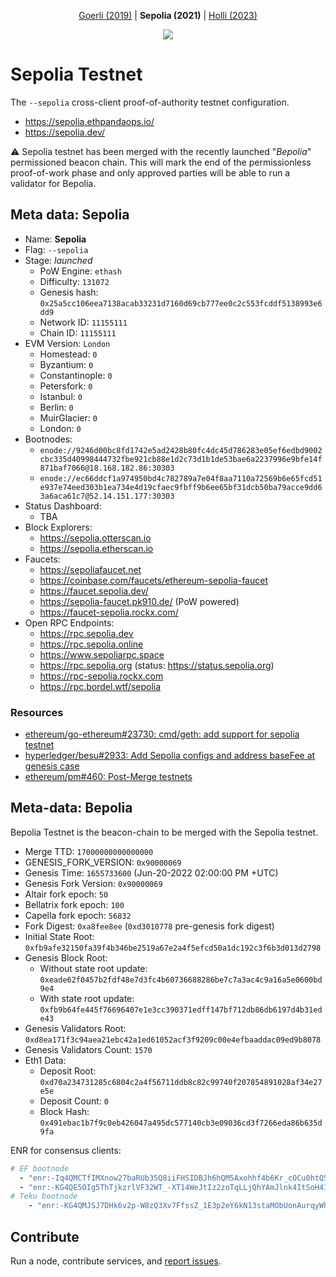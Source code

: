 <p align="center"><a href="https://github.com/eth-clients/goerli">Goerli (2019)</a> | <strong>Sepolia (2021)</strong> | <a href="https://github.com/eth-clients/holesovice">Holli (2023)</a></p>
<p align="center"><img src="./assets/sepolia.png" /></p>

# Sepolia Testnet
The `--sepolia` cross-client proof-of-authority testnet configuration.

* https://sepolia.ethpandaops.io/
* https://sepolia.dev/

:warning: Sepolia testnet has been merged with the recently launched "_Bepolia_" permissioned beacon chain. This will mark the end of the permissionless proof-of-work phase and only approved parties  will be able to run a validator for Bepolia.

## Meta data: Sepolia

- Name: **Sepolia**
- Flag: `--sepolia`
- Stage: _launched_
  - PoW Engine: `ethash`
  - Difficulty: `131072`
  - Genesis hash: `0x25a5cc106eea7138acab33231d7160d69cb777ee0c2c553fcddf5138993e6dd9`
  - Network ID: `11155111`
  - Chain ID: `11155111`
- EVM Version: `London`
  - Homestead: `0`
  - Byzantium: `0`
  - Constantinople: `0`
  - Petersfork: `0`
  - Istanbul: `0`
  - Berlin: `0`
  - MuirGlacier: `0`
  - London: `0`
- Bootnodes:
  - `enode://9246d00bc8fd1742e5ad2428b80fc4dc45d786283e05ef6edbd9002cbc335d40998444732fbe921cb88e1d2c73d1b1de53bae6a2237996e9bfe14f871baf7066@18.168.182.86:30303`
  - `enode://ec66ddcf1a974950bd4c782789a7e04f8aa7110a72569b6e65fcd51e937e74eed303b1ea734e4d19cfaec9fbff9b6ee65bf31dcb50ba79acce9dd63a6aca61c7@52.14.151.177:30303`
- Status Dashboard:
  - TBA
- Block Explorers:
  - https://sepolia.otterscan.io
  - https://sepolia.etherscan.io
- Faucets:
  - https://sepoliafaucet.net
  - https://coinbase.com/faucets/ethereum-sepolia-faucet
  - https://faucet.sepolia.dev/
  - https://sepolia-faucet.pk910.de/ (PoW powered)
  - https://faucet-sepolia.rockx.com/
- Open RPC Endpoints:
  - https://rpc.sepolia.dev
  - https://rpc.sepolia.online
  - https://www.sepoliarpc.space
  - https://rpc.sepolia.org (status: https://status.sepolia.org)
  - https://rpc-sepolia.rockx.com
  - https://rpc.bordel.wtf/sepolia

### Resources

- [ethereum/go-ethereum#23730: cmd/geth: add support for sepolia testnet](https://github.com/ethereum/go-ethereum/pull/23730)
- [hyperledger/besu#2933: Add Sepolia configs and address baseFee at genesis case](https://github.com/hyperledger/besu/pull/2933)
- [ethereum/pm#460: Post-Merge testnets](https://github.com/ethereum/pm/issues/460)

## Meta-data: Bepolia

Bepolia Testnet is the beacon-chain to be merged with the Sepolia testnet.

- Merge TTD: `17000000000000000`
- GENESIS_FORK_VERSION: `0x90000069`
- Genesis Time: `1655733600` (Jun-20-2022 02:00:00 PM +UTC)
- Genesis Fork Version: `0x90000069`
- Altair fork epoch: `50`
- Bellatrix fork epoch: `100`
- Capella fork epoch: `56832`
- Fork Digest: `0xa8fee8ee` (`0xd3010778` pre-genesis fork digest)
- Initial State Root: `0xfb9afe32150fa39f4b346be2519a67e2a4f5efcd50a1dc192c3f6b3d013d2798`
- Genesis Block Root:
	- Without state root update: `0xeade62f0457b2fdf48e7d3fc4b60736688286be7c7a3ac4c9a16a5e0600bd9e4`
	- With state root update: `0xfb9b64fe445f76696407e1e3cc390371edff147bf712db86db6197d4b31ede43`
- Genesis Validators Root: `0xd8ea171f3c94aea21ebc42a1ed61052acf3f9209c00e4efbaaddac09ed9b8078`
- Genesis Validators Count: `1570`
- Eth1 Data:
  - Deposit Root: `0xd70a234731285c6804c2a4f56711ddb8c82c99740f207854891028af34e27e5e`
  - Deposit Count: `0`
  - Block Hash: `0x491ebac1b7f9c0eb426047a495dc577140cb3e09036cd3f7266eda86b635d9fa`

ENR for consensus clients:

```yaml
# EF bootnode
  - "enr:-Iq4QMCTfIMXnow27baRUb35Q8iiFHSIDBJh6hQM5Axohhf4b6Kr_cOCu0htQ5WvVqKvFgY28893DHAg8gnBAXsAVqmGAX53x8JggmlkgnY0gmlwhLKAlv6Jc2VjcDI1NmsxoQK6S-Cii_KmfFdUJL2TANL3ksaKUnNXvTCv1tLwXs0QgIN1ZHCCIyk"
  - "enr:-KG4QE5OIg5ThTjkzrlVF32WT_-XT14WeJtIz2zoTqLLjQhYAmJlnk4ItSoH41_2x0RX0wTFIe5GgjRzU2u7Q1fN4vADhGV0aDKQqP7o7pAAAHAyAAAAAAAAAIJpZIJ2NIJpcISlFsStiXNlY3AyNTZrMaEC-Rrd_bBZwhKpXzFCrStKp1q_HmGOewxY3KwM8ofAj_ODdGNwgiMog3VkcIIjKA"
# Teku bootnode
    - "enr:-KG4QMJSJ7DHk6v2p-W8zQ3Xv7FfssZ_1E3p2eY6kN13staMObUonAurqyWhODoeY6edXtV8e9eL9RnhgZ9va2SMDRQMhGV0aDKQS-iVMYAAAHD0AQAAAAAAAIJpZIJ2NIJpcIQDhAAhiXNlY3AyNTZrMaEDXBVUZhhmdy1MYor1eGdRJ4vHYghFKDgjyHgt6sJ-IlCDdGNwgiMog3VkcIIjKA"
 ```

## Contribute

Run a node, contribute services, and [report issues](https://github.com/goerli/sepolia/issues).

